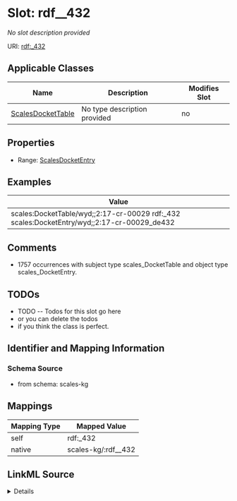 

# Slot: rdf__432


_No slot description provided_





URI: [rdf:_432](http://www.w3.org/1999/02/22-rdf-syntax-ns#_432)



<!-- no inheritance hierarchy -->





## Applicable Classes

| Name | Description | Modifies Slot |
| --- | --- | --- |
| [ScalesDocketTable](../classes/ScalesDocketTable.md) | No type description provided |  no  |







## Properties

* Range: [ScalesDocketEntry](../classes/ScalesDocketEntry.md)






## Examples

| Value |
| --- |
| scales:DocketTable/wyd;;2:17-cr-00029 rdf:_432 scales:DocketEntry/wyd;;2:17-cr-00029_de432 |

## Comments

* 1757 occurrences with subject type scales_DocketTable and object type scales_DocketEntry.

## TODOs

* TODO -- Todos for this slot go here
* or you can delete the todos
* if you think the class is perfect.

## Identifier and Mapping Information







### Schema Source


* from schema: scales-kg




## Mappings

| Mapping Type | Mapped Value |
| ---  | ---  |
| self | rdf:_432 |
| native | scales-kg/:rdf__432 |




## LinkML Source

<details>
```yaml
name: rdf__432
description: No slot description provided
todos:
- TODO -- Todos for this slot go here
- or you can delete the todos
- if you think the class is perfect.
comments:
- 1757 occurrences with subject type scales_DocketTable and object type scales_DocketEntry.
examples:
- value: scales:DocketTable/wyd;;2:17-cr-00029 rdf:_432 scales:DocketEntry/wyd;;2:17-cr-00029_de432
from_schema: scales-kg
rank: 1000
slot_uri: rdf:_432
alias: rdf__432
domain_of:
- scales_DocketTable
range: scales_DocketEntry

```
</details>